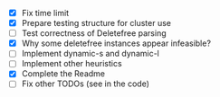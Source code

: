 - [x] Fix time limit
- [x] Prepare testing structure for cluster use
- [ ] Test correctness of Deletefree parsing
- [x] Why some deletefree instances appear infeasible?
- [ ] Implement dynamic-s and dynamic-l
- [ ] Implement other heuristics
- [x] Complete the Readme
- [ ] Fix other TODOs (see in the code)